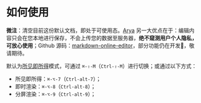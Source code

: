 # 如何使用

**微注**：清空目前这份默认文档，即处于可使用态。[Arya](https://markdown.lovejade.cn/?ref=markdown.lovejade.cn) 另一大优点在于：编辑内容只会在您本地进行保存，不会上传您的数据至服务器，**绝不窥测用户个人隐私，可放心使用**；Github 源码：[markdown-online-editor](https://github.com/nicejade/markdown-online-editor)，部分功能仍在开发🚧，敬请期待。

默认为[所见即所得](https://hacpai.com/article/1577370404903?ref=github.com)模式，可通过 `⌘-⇧-M`（`Ctrl-⇧-M`）进行切换；或通过以下方式：

- 所见即所得：`⌘-⌥-7`（`Ctrl-alt-7`）；
- 即时渲染：`⌘-⌥-8`（`Ctrl-alt-8`）；
- 分屏渲染：`⌘-⌥-9`（`Ctrl-alt-9`）；
